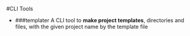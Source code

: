 #CLI Tools
* ###templater
    A CLI tool to __make project templates__, directories and files, with the given project name by the template file 